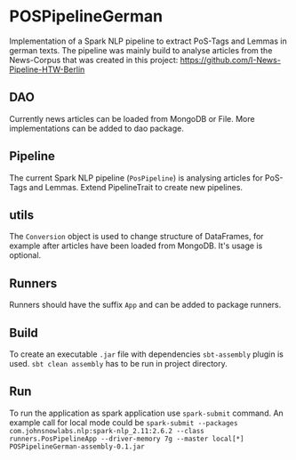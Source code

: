 # POSPipelineGerman

Implementation of a Spark NLP pipeline to extract PoS-Tags and Lemmas in german texts. The pipeline was mainly build to analyse articles from the News-Corpus that was 
created in this project: https://github.com/I-News-Pipeline-HTW-Berlin

## DAO

Currently news articles can be loaded from MongoDB or File. More implementations can be added to dao package.

## Pipeline

The current Spark NLP pipeline (`PosPipeline`) is analysing articles for PoS-Tags and Lemmas. Extend PipelineTrait to create new pipelines.

## utils

The `Conversion` object is used to change structure of DataFrames, for example after articles have been loaded from MongoDB. It's usage is optional.

## Runners

Runners should have the suffix `App` and can be added to package runners. 

## Build

To create an executable `.jar` file with dependencies `sbt-assembly` plugin is used. `sbt clean assembly` has to be run in project directory. 

## Run

To run the application as spark application use `spark-submit` command. An example call for local mode could be `spark-submit --packages com.johnsnowlabs.nlp:spark-nlp_2.11:2.6.2 --class runners.PosPipelineApp --driver-memory 7g --master local[*] POSPipelineGerman-assembly-0.1.jar`
